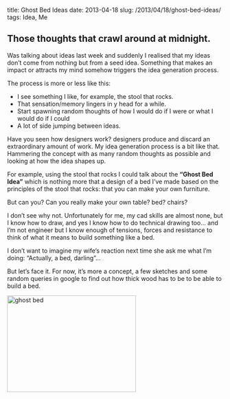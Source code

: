 title: Ghost Bed Ideas
date: 2013-04-18
slug: /2013/04/18/ghost-bed-ideas/
tags: Idea, Me

## Those thoughts that crawl around at midnight.

Was talking about ideas last week and suddenly I realised that my ideas don&#8217;t come from nothing but from a seed idea. Something that makes an impact or attracts my mind somehow triggers the idea generation process.

The process is more or less like this:

  * I see something I like, for example, the stool that rocks.
  * That sensation/memory lingers in y head for a while.
  * Start spawning random thoughts of how I would do if I were or what I would do if I could
  * A lot of side jumping between ideas.

Have you seen how designers work? designers produce and discard an extraordinary amount of work. My idea generation process is a bit like that. Hammering the concept with as many random thoughts as possible and looking at how the idea shapes up.

For example, using the stool that rocks I could talk about the **&#8220;Ghost Bed Idea&#8221;** which is nothing more that a design of a bed I&#8217;ve made based on the principles of the stool that rocks: that you can make your own furniture.

But can you? Can you really make your own table? bed? chairs?

I don&#8217;t see why not. Unfortunately for me, my cad skills are almost none, but I know how to draw, and yes I know how to do technical drawing too&#8230; and I&#8217;m not engineer but I know enough of tensions, forces and resistance to think of what it means to build something like a bed.

I don&#8217;t want to imagine my wife&#8217;s reaction next time she ask me what I&#8217;m doing: &#8220;Actually, a bed, darling&#8221;&#8230;

But let&#8217;s face it. For now, it&#8217;s more a concept, a few sketches and some random queries in google to find out how thick wood has to be to be able to build a bed.

[<img class="aligncenter size-medium wp-image-114" alt="ghost bed" src="http://ivan.pedrazas.me/wp-content/uploads/2013/04/ghost-bed-300x225.jpg" width="300" height="225" />][1]

 [1]: http://ivan.pedrazas.me/wp-content/uploads/2013/04/ghost-bed.jpg
